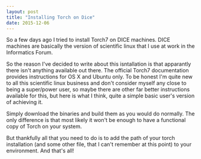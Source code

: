 ```yaml
---
layout: post
title: "Installing Torch on Dice"
date: 2015-12-06
---
```


So a few days ago I tried to install Torch7 on DICE machines. 
DICE machines are basically the version of scientific linux that I use at work in the Informatics Forum.

So the reason I've decided to write about this isntallation is that apparantly there isn't
anything available out there. The official Torch7 documentation provides instructions for 
OS X and Ubuntu only. To be honest I'm quite new to all this scientific linux business and
don't consider myself any close to being a super/power user, so maybe there are other 
far better instructions available for this, but here is what I think, quite a simple
basic user's version of achieving it.

Simply download the binaries and build them as you would do normally. The only difference is that most likely
it won't be enough to have a functional copy of Torch on your system. 

But thankfully all that you need to do is  to add the path of your torch installation (and some other file, that
I can't remember at this point) to your environment. And that's all!


